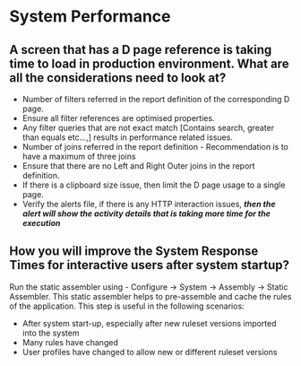 # System Performance

## A screen that has a D page reference is taking time to load in production environment. What are all the considerations need to look at?

* Number of filters referred in the report definition of the corresponding D page. 
* Ensure all filter references are optimised properties. 
* Any filter queries that are not exact match [Contains search, greater than equals etc...,] results in performance related issues. 
* Number of joins referred in the report definition - Recommendation is to have a maximum of three joins
* Ensure that there are no Left and Right Outer joins in the report definition. 
* If there is a clipboard size issue, then limit the D page usage to a single page. 
* Verify the alerts file, if there is any HTTP interaction issues, ***then the alert will show the activity details that is taking more time for the execution***

## How you will improve the System Response Times for interactive users after system startup?

Run the static assembler using  - Configure -> System -> Assembly -> Static Assembler. This static assembler helps to pre-assemble  and cache the rules of the application. This step is useful in the following scenarios:

* After system start-up, especially after new ruleset versions imported into the system
* Many rules have changed 
* User profiles have changed to allow new or different ruleset versions 
